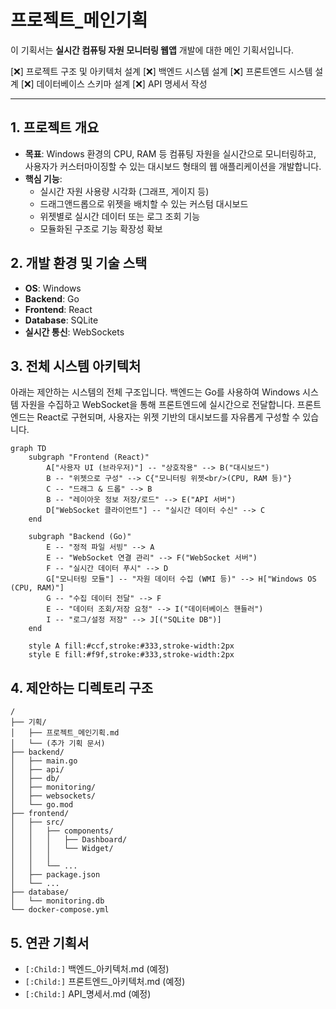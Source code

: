 # 프로젝트_메인기획

이 기획서는 **실시간 컴퓨팅 자원 모니터링 웹앱** 개발에 대한 메인 기획서입니다.

[❌] 프로젝트 구조 및 아키텍처 설계
[❌] 백엔드 시스템 설계
[❌] 프론트엔드 시스템 설계
[❌] 데이터베이스 스키마 설계
[❌] API 명세서 작성

---

## 1. 프로젝트 개요

- **목표**: Windows 환경의 CPU, RAM 등 컴퓨팅 자원을 실시간으로 모니터링하고, 사용자가 커스터마이징할 수 있는 대시보드 형태의 웹 애플리케이션을 개발합니다.
- **핵심 기능**:
    - 실시간 자원 사용량 시각화 (그래프, 게이지 등)
    - 드래그앤드롭으로 위젯을 배치할 수 있는 커스텀 대시보드
    - 위젯별로 실시간 데이터 또는 로그 조회 기능
    - 모듈화된 구조로 기능 확장성 확보

## 2. 개발 환경 및 기술 스택

- **OS**: Windows
- **Backend**: Go
- **Frontend**: React
- **Database**: SQLite
- **실시간 통신**: WebSockets

## 3. 전체 시스템 아키텍처

아래는 제안하는 시스템의 전체 구조입니다. 백엔드는 Go를 사용하여 Windows 시스템 자원을 수집하고 WebSocket을 통해 프론트엔드에 실시간으로 전달합니다. 프론트엔드는 React로 구현되며, 사용자는 위젯 기반의 대시보드를 자유롭게 구성할 수 있습니다.

```mermaid
graph TD
    subgraph "Frontend (React)"
        A["사용자 UI (브라우저)"] -- "상호작용" --> B("대시보드")
        B -- "위젯으로 구성" --> C{"모니터링 위젯<br/>(CPU, RAM 등)"}
        C -- "드래그 & 드롭" --> B
        B -- "레이아웃 정보 저장/로드" --> E("API 서버")
        D["WebSocket 클라이언트"] -- "실시간 데이터 수신" --> C
    end

    subgraph "Backend (Go)"
        E -- "정적 파일 서빙" --> A
        E -- "WebSocket 연결 관리" --> F("WebSocket 서버")
        F -- "실시간 데이터 푸시" --> D
        G["모니터링 모듈"] -- "자원 데이터 수집 (WMI 등)" --> H["Windows OS (CPU, RAM)"]
        G -- "수집 데이터 전달" --> F
        E -- "데이터 조회/저장 요청" --> I("데이터베이스 핸들러")
        I -- "로그/설정 저장" --> J[("SQLite DB")]
    end

    style A fill:#ccf,stroke:#333,stroke-width:2px
    style E fill:#f9f,stroke:#333,stroke-width:2px
```

## 4. 제안하는 디렉토리 구조

```
/
├── 기획/
│   ├── 프로젝트_메인기획.md
│   └── (추가 기획 문서)
├── backend/
│   ├── main.go
│   ├── api/
│   ├── db/
│   ├── monitoring/
│   ├── websockets/
│   └── go.mod
├── frontend/
│   ├── src/
│   │   ├── components/
│   │   │   ├── Dashboard/
│   │   │   └── Widget/
│   │   │   
│   │   └── ...
│   ├── package.json
│   └── ...
├── database/
│   └── monitoring.db
└── docker-compose.yml
```

## 5. 연관 기획서

- `[:Child:]` 백엔드_아키텍처.md (예정)
- `[:Child:]` 프론트엔드_아키텍처.md (예정)
- `[:Child:]` API_명세서.md (예정) 